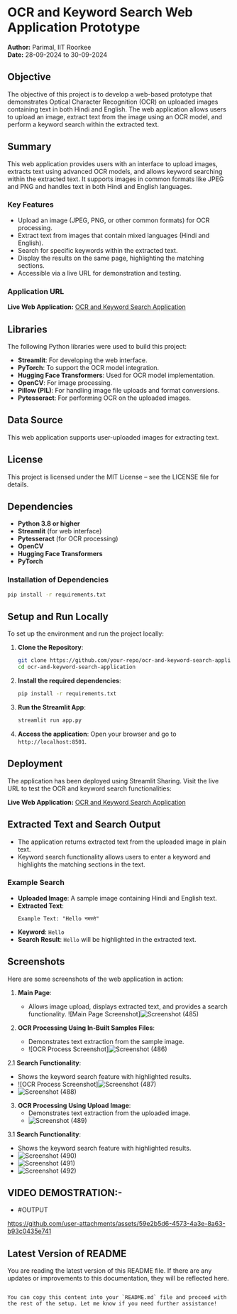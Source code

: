 # OCR and Keyword Search Web Application Prototype

**Author:** Parimal, IIT Roorkee  
**Date:** 28-09-2024 to 30-09-2024

## Objective
The objective of this project is to develop a web-based prototype that demonstrates Optical Character Recognition (OCR) on uploaded images containing text in both Hindi and English. The web application allows users to upload an image, extract text from the image using an OCR model, and perform a keyword search within the extracted text.

## Summary
This web application provides users with an interface to upload images, extracts text using advanced OCR models, and allows keyword searching within the extracted text. It supports images in common formats like JPEG and PNG and handles text in both Hindi and English languages.

### Key Features
- Upload an image (JPEG, PNG, or other common formats) for OCR processing.
- Extract text from images that contain mixed languages (Hindi and English).
- Search for specific keywords within the extracted text.
- Display the results on the same page, highlighting the matching sections.
- Accessible via a live URL for demonstration and testing.

### Application URL
**Live Web Application:** [OCR and Keyword Search Application](https://ocr-and-keyword-search-application.streamlit.app/)

## Libraries
The following Python libraries were used to build this project:
- **Streamlit**: For developing the web interface.
- **PyTorch**: To support the OCR model integration.
- **Hugging Face Transformers**: Used for OCR model implementation.
- **OpenCV**: For image processing.
- **Pillow (PIL)**: For handling image file uploads and format conversions.
- **Pytesseract**: For performing OCR on the uploaded images.

## Data Source
This web application supports user-uploaded images for extracting text.

## License
This project is licensed under the MIT License – see the LICENSE file for details.

## Dependencies
- **Python 3.8 or higher**
- **Streamlit** (for web interface)
- **Pytesseract** (for OCR processing)
- **OpenCV**
- **Hugging Face Transformers**
- **PyTorch**

### Installation of Dependencies
```bash
pip install -r requirements.txt
```

## Setup and Run Locally
To set up the environment and run the project locally:

1. **Clone the Repository**:
   ```bash
   git clone https://github.com/your-repo/ocr-and-keyword-search-application.git
   cd ocr-and-keyword-search-application
   ```

2. **Install the required dependencies**:
   ```bash
   pip install -r requirements.txt
   ```

3. **Run the Streamlit App**:
   ```bash
   streamlit run app.py
   ```

4. **Access the application**:
   Open your browser and go to `http://localhost:8501`.

## Deployment
The application has been deployed using Streamlit Sharing. Visit the live URL to test the OCR and keyword search functionalities:

**Live Web Application:** [OCR and Keyword Search Application](https://ocr-and-keyword-search-application.streamlit.app/)

## Extracted Text and Search Output
- The application returns extracted text from the uploaded image in plain text.
- Keyword search functionality allows users to enter a keyword and highlights the matching sections in the text.

### Example Search
- **Uploaded Image**: A sample image containing Hindi and English text.
- **Extracted Text**: 
  ```plaintext
  Example Text: "Hello नमस्ते"
  ```
- **Keyword**: `Hello`
- **Search Result**: `Hello` will be highlighted in the extracted text.

## Screenshots
Here are some screenshots of the web application in action:

1. **Main Page**: 
   - Allows image upload, displays extracted text, and provides a search functionality.
   ![Main Page Screenshot]![Screenshot (485)](https://github.com/user-attachments/assets/aaf823b3-56e9-476e-9f90-2a0e00869f7f)

2. **OCR Processing Using In-Built Samples Files**: 
   - Demonstrates text extraction from the sample image.
   - ![OCR Process Screenshot]![Screenshot (486)](https://github.com/user-attachments/assets/7040088b-a553-4b9b-8086-4d0441ba0f2b)
   
2.1 **Search Functionality**: 
   - Shows the keyword search feature with highlighted results.
   - ![OCR Process Screenshot]![Screenshot (487)](https://github.com/user-attachments/assets/e95a53df-ac74-4d64-a04c-d2d43fd68a52)
   - ![Screenshot (488)](https://github.com/user-attachments/assets/c19c1666-1057-40e6-92d2-a2ced644fb44)

3. **OCR Processing Using Upload Image**: 
   - Demonstrates text extraction from the uploaded image.
   - ![Screenshot (489)](https://github.com/user-attachments/assets/bee0a71a-9498-42be-b821-14bc0e7ff211)

3.1 **Search Functionality**: 
   - Shows the keyword search feature with highlighted results.
   - ![Screenshot (490)](https://github.com/user-attachments/assets/5c3c0f52-01aa-4117-87f0-2e5c59e770f2)
   - ![Screenshot (491)](https://github.com/user-attachments/assets/310fa513-465f-4bca-b46b-808151050ffa)
   - ![Screenshot (492)](https://github.com/user-attachments/assets/394df161-d897-4d78-80eb-00b46bcbddfd)

## VIDEO DEMOSTRATION:-
   - #OUTPUT

https://github.com/user-attachments/assets/59e2b5d6-4573-4a3e-8a63-b93c0435e741





## Latest Version of README
You are reading the latest version of this README file. If there are any updates or improvements to this documentation, they will be reflected here.
```

You can copy this content into your `README.md` file and proceed with the rest of the setup. Let me know if you need further assistance!
